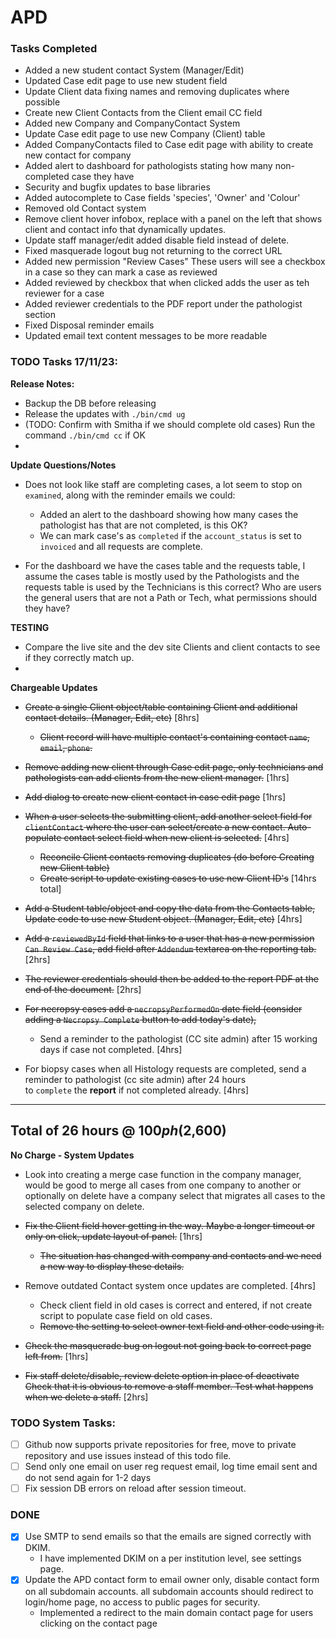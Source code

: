 # APD

### Tasks Completed
- Added a new student contact System (Manager/Edit)
- Updated Case edit page to use new student field
- Update Client data fixing names and removing duplicates where possible
- Create new Client Contacts from the Client email CC field
- Added new Company and CompanyContact System
- Update Case edit page to use new Company (Client) table
- Added CompanyContacts filed to Case edit page with ability to create new contact for company 
- Added alert to dashboard for pathologists stating how many non-completed case they have
- Security and bugfix updates to base libraries
- Added autocomplete to Case fields 'species', 'Owner' and 'Colour'
- Removed old Contact system
- Remove client hover infobox, replace with a panel on the left that shows client and contact info that dynamically updates.
- Update staff manager/edit added disable field instead of delete.
- Fixed masquerade logout bug not returning to the correct URL
- Added new permission "Review Cases" These users will see a checkbox in a case so they can mark a case as reviewed
- Added reviewed by checkbox that when clicked adds the user as teh reviewer for a case
- Added reviewer credentials to the PDF report under the pathologist section
- Fixed Disposal reminder emails
- Updated email text content messages to be more readable




### TODO Tasks 17/11/23:

__Release Notes:__

- Backup the DB before releasing
- Release the updates with `./bin/cmd ug`
- (TODO: Confirm with Smitha if we should complete old cases) Run the command `./bin/cmd cc` if OK
- 

__Update Questions/Notes__
- Does not look like staff are completing cases, a lot seem to stop on `examined`, along with the reminder emails we could:
  - Added an alert to the dashboard showing how many cases the pathologist has that are not completed, is this OK?
  - We can mark case's as `completed` if the `account_status` is set to `invoiced` and all requests are complete.

- For the dashboard we have the cases table and the requests table, I assume the cases table is mostly used 
by the Pathologists and the requests table is used by the Technicians is this correct?
Who are users the general users that are not a Path or Tech, what permissions should they have?



__TESTING__

- Compare the live site and the dev site Clients and client contacts to see if they correctly match up.
- 


__Chargeable Updates__

- ~~Create a single Client object/table containing Client and additional contact details. (Manager, Edit, etc)~~ [8hrs] 
    - ~~Client record will have multiple contact's containing contact `name`, `email`, `phone`.~~
- ~~Remove adding new client through Case edit page, only technicians and pathologists can add clients from the new client manager.~~ [1hrs]
- ~~Add dialog to create new client contact in case edit page~~ [1hrs]
- ~~When a user selects the submitting client, add another select field for `clientContact` where the user can select/create a new contact.
Auto-populate contact select field when new client is selected.~~ [4hrs]
    - ~~Reconcile Client contacts removing duplicates (do before Creating new Client table)~~
    - ~~Create script to update existing cases to use new Client ID's~~ 
[14hrs total]

- ~~Add a Student table/object and copy the data from the Contacts table, Update code to use new Student object. (Manager, Edit, etc)~~ [4hrs]

- ~~Add a `reviewedById` field that links to a user that has a new permission `Can Review Case`,
  add field after `Addendum` textarea on the reporting tab.~~ [2hrs]
- ~~The reviewer credentials should then be added to the report PDF at the end of the document.~~ [2hrs]

- ~~For necropsy cases add a `necropsyPerformedOn` date field (consider adding a `Necropsy Complete` button to add today's date),~~
  - Send a reminder to the pathologist (CC site admin) after 15 working days if case not completed. [4hrs]

- For biopsy cases when all Histology requests are completed, send a reminder to pathologist (cc site admin) after 24 hours  
to `complete` the __report__ if not completed already. [4hrs] 


----
Total of 26 hours @ $100ph ($2,600)
----

__No Charge - System Updates__

- Look into creating a merge case function in the company manager, would be good to merge all cases from one company to another
or optionally on delete have a company select that migrates all cases to the selected company on delete.

- ~~Fix the Client field hover getting in the way. Maybe a longer timeout or only on click, update layout of panel.~~ [1hrs]
   - ~~The situation has changed with company and contacts and we need a new way to display these details.~~ 
- Remove outdated Contact system once updates are completed. [4hrs]
  - Check client field in old cases is correct and entered, if not create script to populate case field on old cases.
  - ~~Remove the setting to select owner text field and other code using it.~~
- ~~Check the masquerade bug on logout not going back to correct page left from.~~ [1hrs]
- ~~Fix staff delete/disable, review delete option in place of deactivate Check that it is obvious to remove a staff member.
  Test what happens when we delete a staff.~~ [2hrs]







### TODO System Tasks:

- [ ] Github now supports private repositories for free, move to private repository and use issues instead of this
todo file.
- [ ] Send only one email on user reg request email, log time email sent and do not send again for 1-2 days
- [ ] Fix session DB errors on reload after session timeout.

### DONE
- [x] Use SMTP to send emails so that the emails are signed correctly with DKIM. 
    - I have implemented DKIM on a per institution level, see settings page.
- [x] Update the APD contact form to email owner only, disable contact form on all subdomain accounts.
  all subdomain accounts should redirect to login/home page, no access to public pages for security.
    - Implemented a redirect to the main domain contact page for users clicking on the contact page 



